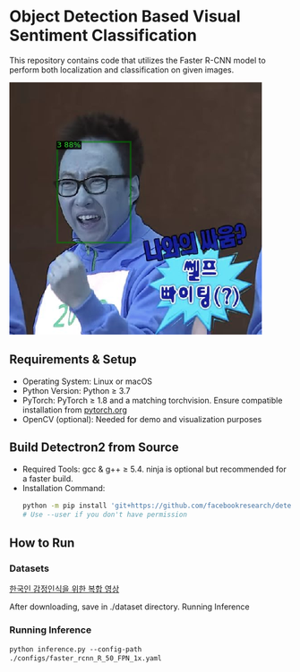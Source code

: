 # Object Detection Based Visual Sentiment Classification

This repository contains code that utilizes the Faster R-CNN model to perform both localization and classification on given images.

![Example image](./result.png)

## Requirements & Setup

- Operating System: Linux or macOS
- Python Version: Python ≥ 3.7
- PyTorch: PyTorch ≥ 1.8 and a matching torchvision. Ensure compatible installation from [pytorch.org](https://pytorch.org)
- OpenCV (optional): Needed for demo and visualization purposes

## Build Detectron2 from Source

- Required Tools: gcc & g++ ≥ 5.4. ninja is optional but recommended for a faster build.
- Installation Command:
  ```bash
  python -m pip install 'git+https://github.com/facebookresearch/detectron2.git'
  # Use --user if you don't have permission
  ```

## How to Run
### Datasets

[한국인 감정인식을 위한 복합 영상](https://aihub.or.kr/aihubdata/data/view.do?currMenu=115&topMenu=100&aihubDataSe=realm&dataSetSn=82)

After downloading, save in ./dataset directory.
Running Inference

### Running Inference
```
python inference.py --config-path ./configs/faster_rcnn_R_50_FPN_1x.yaml
```
